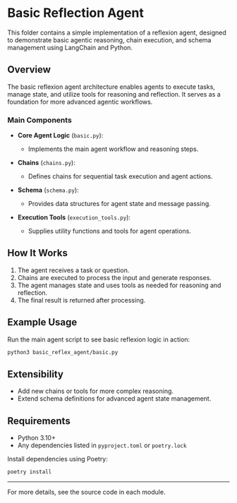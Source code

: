 # Basic **Reflection** Agent

This folder contains a simple implementation of a reflexion agent, designed to demonstrate basic agentic reasoning, chain execution, and schema management using LangChain and Python.

## Overview

The basic reflexion agent architecture enables agents to execute tasks, manage state, and utilize tools for reasoning and reflection. It serves as a foundation for more advanced agentic workflows.

### Main Components

- **Core Agent Logic** (`basic.py`):

  - Implements the main agent workflow and reasoning steps.
- **Chains** (`chains.py`):

  - Defines chains for sequential task execution and agent actions.
- **Schema** (`schema.py`):

  - Provides data structures for agent state and message passing.
- **Execution Tools** (`execution_tools.py`):

  - Supplies utility functions and tools for agent operations.

## How It Works

1. The agent receives a task or question.
2. Chains are executed to process the input and generate responses.
3. The agent manages state and uses tools as needed for reasoning and reflection.
4. The final result is returned after processing.

## Example Usage

Run the main agent script to see basic reflexion logic in action:

```bash
python3 basic_reflex_agent/basic.py
```

## Extensibility

- Add new chains or tools for more complex reasoning.
- Extend schema definitions for advanced agent state management.

## Requirements

- Python 3.10+
- Any dependencies listed in `pyproject.toml` or `poetry.lock`

Install dependencies using Poetry:

```bash
poetry install
```

---

For more details, see the source code in each module.
